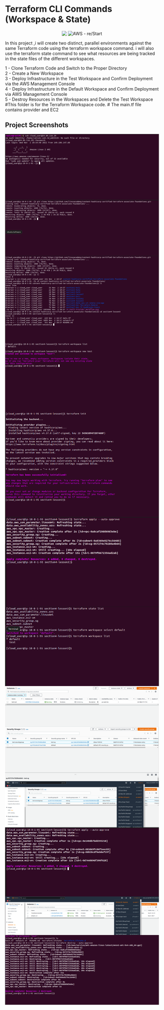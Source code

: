 # Terraform CLI Commands (Workspace & State)

<div align="center">
<img src="https://img.shields.io/badge/created--date-2%20November-blue" align="center" />
<img src="https://img.shields.io/badge/AWS-re%2FStart-orange" alt="AWS - re/Start" align="center" />
</div>

In this project ,i will create two distinct, parallel environments against the same Terraform code using the terraform workspace command. i will also use the terraform state command to see what resources are being tracked in the state files of the different workspaces.  

1 - Clone Terraform Code and Switch to the Proper Directory  
2 - Create a New Workspace  
3 - Deploy Infrastructure in the Test Workspace and Confirm Deployment via the AWS Management Console  
4 - Deploy Infrastructure in the Default Workspace and Confirm Deployment via AWS Management Console  
5 - Destroy Resources in the Workspaces and Delete the Test Workspace   #This folder is for the Terraform Workspace code.  # The main.tf file contains provider and EC2 

## Project Screenshots
<img src="2022-11-02 12_57_11-Window.png" align="center"></a>
<img src="2022-11-02 12_58_00-Window.png" align="center"></a>
<img src="2022-11-02 12_58_43-Window.png" align="center"></a>
<img src="2022-11-02 13_00_06-Window.png" align="center"></a>
<img src="2022-11-02 13_02_08-Window.png" align="center"></a>
<img src="2022-11-02 13_06_24-Window.png" align="center"></a>
<img src="2022-11-02 13_07_55-Window.png" align="center"></a>
<img src="2022-11-02 13_09_20-Window.png" align="center"></a>
<img src="2022-11-02 13_10_09-Window.png" align="center"></a>
<img src="2022-11-02 13_11_00-Window.png" align="center"></a>
<img src="2022-11-02 13_11_15-Window.png" align="center"></a>
<img src="2022-11-02 13_12_02-Window.png" align="center"></a>
<img src="2022-11-02 13_27_49-VirtualBoxVM.png" align="center"></a>
